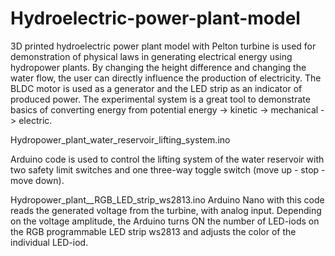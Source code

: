 # Hydroelectric-power-plant-model
3D printed hydroelectric power plant model with Pelton turbine is used for demonstration of physical laws in generating electrical energy using hydropower plants. By changing the height difference and changing the water flow, the user can directly influence the production of electricity. The BLDC motor is used as a generator and the LED strip as an indicator of produced power. The experimental system is a great tool to demonstrate basics of converting energy from potential energy -> kinetic -> mechanical -> electric.

Hydropower_plant_water_reservoir_lifting_system.ino

Arduino code is used to control the lifting system of the water reservoir with two safety limit switches and one three-way toggle switch (move up - stop - move down).

Hydropower_plant__RGB_LED_strip_ws2813.ino
Arduino Nano with this code reads the generated voltage from the turbine, with analog input. Depending on the voltage amplitude, the Arduino turns ON the number of LED-iods on the RGB programmable LED strip ws2813 and adjusts the color of the individual LED-iod.
